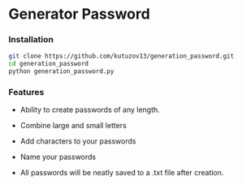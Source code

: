 # Generator Password
### Installation
```bash
git clone https://github.com/kutuzov13/generation_password.git
cd generation_password
python generation_password.py
```
### Features
 - Ability to create passwords of any length.

 - Combine large and small letters

 - Add characters to your passwords

 - Name your passwords

 - All passwords will be neatly saved to a .txt file after creation.
